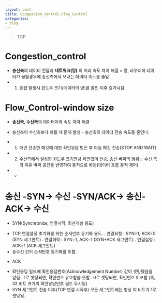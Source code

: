 ```yaml
---
layout: post
title: Congestion_control,Flow_Control
categories:
- blog
---
```

> TCP

# Congestion_control
- **송신측**의 데이터 전달과 **네트워크(망)** 의 처리 속도 차이 해결 = 망, 라우터에 데이터가 몰릴경우에 송신측에서 보내는 데이터 속도를 줄임
- 1) 혼잡 발생시 윈도우 크기(데이터의 양)를 줄인 이후 증가시킴

# Flow_Control-window size 
- **송신측, 수신측**의 데이터처리 속도 차이 해결 
- 송신측이 수신측보다 빠를 때 문제 발생 - 송신측의 데이터 전송 속도를 줄인다.
- 1) 매번 전송한 패킷에 대한 확인응답 받은 후 다음 패킷 전송(STOP AND WAIT)
- 2) 수신측에서 설정한 윈도우 크기만큼 확인없이 전송, 송신 버퍼의 범위는 수신 측의 여유 버퍼 공간을 반영하여 동적으로 바뀜(데이터 흐름 동적 제어)

- - 
# 송신 -SYN-> 수신 -SYN/ACK-> 송신-ACK-> 수신

* SYN(Synchronize, 연결시작, 회선개설 용도)
- TCP 연결설정 초기화를 위한 순서번호 동기화 용도.
. 연결요청  : SYN=1, ACK=0   (SYN 세그먼트)
. 연결허락  : SYN=1, ACK=1   (SYN+ACK 세그먼트)
. 연결설정  : ACK=1              (ACK 세그먼트)
- 송수신 간의 순서번호 동기화를 위함.

* ACK
- 확인응답 필드에 확인응답번호(Acknowledgement Number) 값이 셋팅됐음을 알림
. 1로 셋팅되면, 확인번호 유효함을 뜻함
. 0로 셋팅되면, 확인번호 미포함 (즉, 32 비트 크기의 확인응답번호 필드 무시됨)
- SYN 세그먼트 전송 이후(TCP 연결 시작후) 모든 세그먼트에는 항상 이 비트가 1로 셋팅됨.
